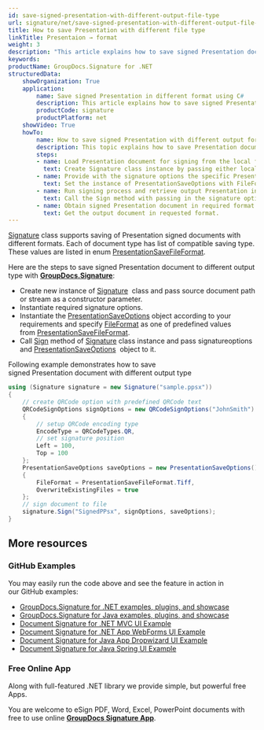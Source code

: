 ```yaml
---
id: save-signed-presentation-with-different-output-file-type
url: signature/net/save-signed-presentation-with-different-output-file-type
title: How to save Presentation with different file type
linkTitle: Presentaion → format
weight: 3
description: "This article explains how to save signed Presentation documents with various file formats by GroupDocs.Signature API."
keywords: 
productName: GroupDocs.Signature for .NET
structuredData:
    showOrganization: True
    application:    
        name: Save signed Presentation in different format using C#    
        description: This article explains how to save signed Presentation document in differnt output format using C# language and GroupDocs.Signature for .NET APIs
        productCode: signature
        productPlatform: net 
    showVideo: True
    howTo:
        name: How to save signed Presentation with different output format file using C# 
        description: This topic explains how to save Presentation documents with specific file format using C#
        steps:
        - name: Load Presentation document for signing from the local file or stream.
          text: Create Signature class instance by passing either local or network file path or stream. 
        - name: Provide with the signature options the specific PresentationSaveOptions in. 
          text: Set the instance of PresentationSaveOptions with FileFormat and Overwrite properties to setup the saving policy.
        - name: Run signing process and retrieve output Presentation in desired format 
          text: Call the Sign method with passing in the signature options and the Presentation save options.
        - name: Obtain signed Presentation document in required format
          text: Get the output document in requested format.
---
```

[Signature](https://reference.groupdocs.com/signature/net/groupdocs.signature/signature) class supports saving of Presentation signed documents with different formats. Each of document type has list of compatible saving type. These values are listed in enum [PresentationSaveFileFormat](https://reference.groupdocs.com/signature/net/groupdocs.signature.domain/presentationsavefileformat).

Here are the steps to save signed Presentation document to different output type with [**GroupDocs.Signature**](https://products.groupdocs.com/signature/net):

* Create new instance of [Signature](https://reference.groupdocs.com/signature/net/groupdocs.signature/signature)  class and pass source document path or stream as a constructor parameter.
* Instantiate required signature options.
* Instantiate the [PresentationSaveOptions](https://reference.groupdocs.com/signature/net/groupdocs.signature.options/presentationsaveoptions) object according to your requirements and specify [FileFormat](https://reference.groupdocs.com/signature/net/groupdocs.signature.options/presentationsaveoptions/fileformat) as one of predefined values from [PresentationSaveFileFormat](https://reference.groupdocs.com/signature/net/groupdocs.signature.domain/presentationsavefileformat).  
* Call [Sign](https://reference.groupdocs.com/signature/net/groupdocs.signature/signature/sign/) method of [Signature](https://reference.groupdocs.com/signature/net/groupdocs.signature/signature) class instance and pass signatureoptions and [PresentationSaveOptions](https://reference.groupdocs.com/signature/net/groupdocs.signature.options/presentationsaveoptions) [](https://reference.groupdocs.com/signature/net/groupdocs.signature.options/presentationsaveoptions) object to it.

Following example demonstrates how to save signed Presentation document with different output type

```csharp
using (Signature signature = new Signature("sample.ppsx"))
{
    // create QRCode option with predefined QRCode text
    QRCodeSignOptions signOptions = new QRCodeSignOptions("JohnSmith")
    {
        // setup QRCode encoding type
        EncodeType = QRCodeTypes.QR,
        // set signature position
        Left = 100,
        Top = 100
    };
    PresentationSaveOptions saveOptions = new PresentationSaveOptions()
    {
        FileFormat = PresentationSaveFileFormat.Tiff,
        OverwriteExistingFiles = true
    };
    // sign document to file
    signature.Sign("SignedPPsx", signOptions, saveOptions);
}
```

## More resources

### GitHub Examples

You may easily run the code above and see the feature in action in our GitHub examples:

* [GroupDocs.Signature for .NET examples, plugins, and showcase](https://github.com/groupdocs-signature/GroupDocs.Signature-for-.NET)
* [GroupDocs.Signature for Java examples, plugins, and showcase](https://github.com/groupdocs-signature/GroupDocs.Signature-for-Java)
* [Document Signature for .NET MVC UI Example](https://github.com/groupdocs-signature/GroupDocs.Signature-for-.NET-MVC)
* [Document Signature for .NET App WebForms UI Example](https://github.com/groupdocs-signature/GroupDocs.Signature-for-.NET-WebForms)
* [Document Signature for Java App Dropwizard UI Example](https://github.com/groupdocs-signature/GroupDocs.Signature-for-Java-Dropwizard)
* [Document Signature for Java Spring UI Example](https://github.com/groupdocs-signature/GroupDocs.Signature-for-Java-Spring)

### Free Online App

Along with full-featured .NET library we provide simple, but powerful free Apps.

You are welcome to eSign PDF, Word, Excel, PowerPoint documents with free to use online **[GroupDocs Signature App](https://products.groupdocs.app/signature)**.
